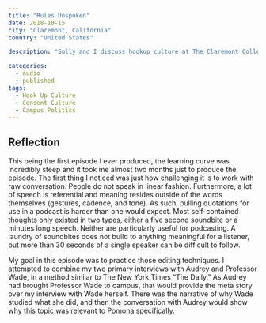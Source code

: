 ```yaml
---
title: "Rules Unspoken"
date: 2018-10-15
city: "Claremont, California"
country: "United States"

description: "Sully and I discuss hookup culture at The Claremont Colleges. We talk with experts such as Professor of Sociology at Occidental, Lisa Wade. We also talk with student Audrey Jang, the President of the Pomona Student Union, who brought Professor Wade to campus."

categories:
  - audio
  - published
tags:
  - Hook Up Culture
  - Consent Culture
  - Campus Politics
---
```


## Reflection

This being the first episode I ever produced, the learning curve was incredibly steep and it took me almost two months just to produce the episode. The first thing I noticed was just how challenging it is to work with raw conversation. People do not speak in linear fashion. Furthermore, a lot of speech is referential and meaning resides outside of the words themselves (gestures, cadence, and tone). As such, pulling quotations for use in a podcast is harder than one would expect. Most self-contained thoughts only existed in two types, either a five second soundbite or a minutes long speech. Neither are particularly useful for podcasting. A laundry of soundbites does not build to anything meaningful for a listener, but more than 30 seconds of a single speaker can be difficult to follow.

My goal in this episode was to practice those editing techniques. I attempted to combine my two primary interviews with Audrey and Professor Wade, in a method similar to The New York Times “The Daily.” As Audrey had brought Professor Wade to campus, that would provide the meta story over my interview with Wade herself. There was the narrative of why Wade studied what she did, and then the conversation with Audrey would show why this topic was relevant to Pomona specifically.
